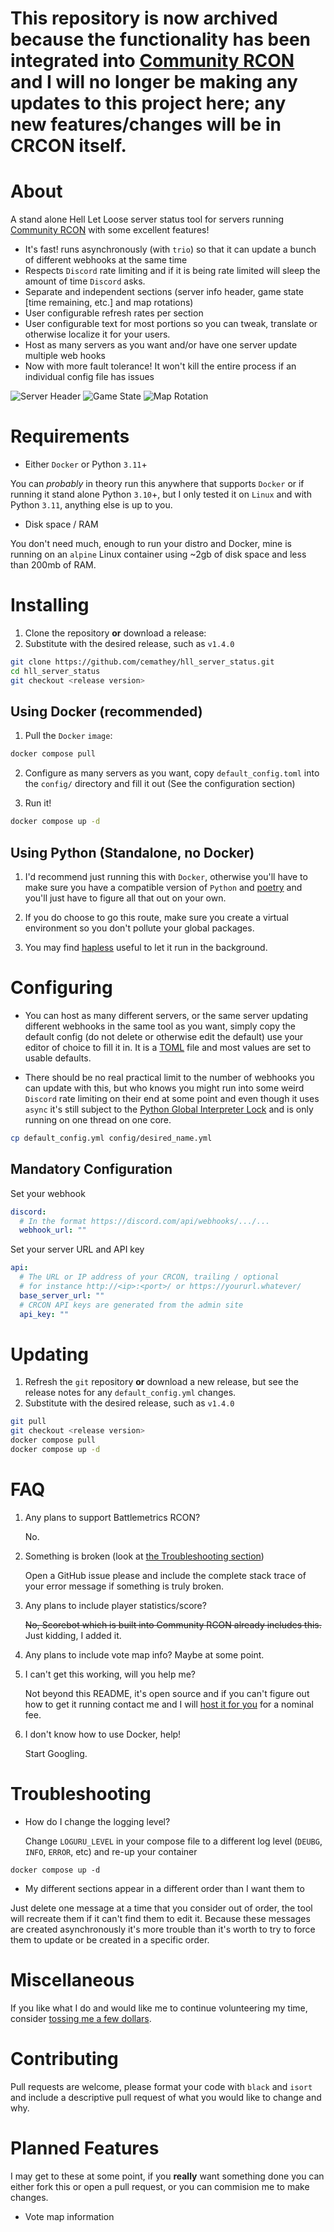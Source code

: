 # This repository is now archived because the functionality has been integrated into [Community RCON](https://github.com/MarechJ/hll_rcon_tool) and I will no longer be making any updates to this project here; any new features/changes will be in CRCON itself.

# About

A stand alone Hell Let Loose server status tool for servers running [Community RCON](https://github.com/MarechJ/hll_rcon_tool) with some excellent features!

- It's fast! runs asynchronously (with `trio`) so that it can update a bunch of different webhooks at the same time
- Respects `Discord` rate limiting and if it is being rate limited will sleep the amount of time `Discord` asks.
- Separate and independent sections (server info header, game state [time remaining, etc.] and map rotations)
- User configurable refresh rates per section
- User configurable text for most portions so you can tweak, translate or otherwise localize it for your users.
- Host as many servers as you want and/or have one server update multiple web hooks
- Now with more fault tolerance! It won't kill the entire process if an individual config file has issues

![Server Header](docs/images/example_header.png)
![Game State](docs/images/example_gamestate.png)
![Map Rotation](docs/images/example_map_rotation.png)

# Requirements

- Either `Docker` or Python `3.11`+

You can _probably_ in theory run this anywhere that supports `Docker` or if running it stand alone Python `3.10`+, but I only tested it on `Linux` and with Python `3.11`, anything else is up to you.

- Disk space / RAM

You don't need much, enough to run your distro and Docker, mine is running on an `alpine` Linux container using ~2gb of disk space and less than 200mb of RAM.

# Installing

1. Clone the repository **or** download a release:
2. Substitute <release version> with the desired release, such as `v1.4.0`

```sh
git clone https://github.com/cemathey/hll_server_status.git
cd hll_server_status
git checkout <release version>
```

## Using Docker (recommended)

1. Pull the `Docker` `image`:

```sh
docker compose pull
```

2. Configure as many servers as you want, copy `default_config.toml` into the `config/` directory and fill it out (See the configuration section)

3. Run it!

```sh
docker compose up -d
```

## Using Python (Standalone, no Docker)

1. I'd recommend just running this with `Docker`, otherwise you'll have to make sure you have a compatible version of `Python` and [poetry](https://python-poetry.org/) and you'll just have to figure all that out on your own.

2. If you do choose to go this route, make sure you create a virtual environment so you don't pollute your global packages.

3. You may find [hapless](https://github.com/bmwant/hapless) useful to let it run in the background.

# Configuring

- You can host as many different servers, or the same server updating different webhooks in the same tool as you want, simply copy the default config (do not delete or otherwise edit the default) use your editor of choice to fill it in. It is a [TOML](https://toml.io/en/) file and most values are set to usable defaults.

- There should be no real practical limit to the number of webhooks you can update with this, but who knows you might run into some weird `Discord` rate limiting on their end at some point and even though it uses `async` it's still subject to the [Python Global Interpreter Lock](https://realpython.com/python-gil/) and is only running on one thread on one core.

```sh
cp default_config.yml config/desired_name.yml
```

## Mandatory Configuration

Set your webhook

```yaml
discord:
  # In the format https://discord.com/api/webhooks/.../...
  webhook_url: ""
```

Set your server URL and API key

```yaml
api:
  # The URL or IP address of your CRCON, trailing / optional
  # for instance http://<ip>:<port>/ or https://yoururl.whatever/
  base_server_url: ""
  # CRCON API keys are generated from the admin site
  api_key: ""
  ```

# Updating

1. Refresh the `git` repository **or** download a new release, but see the release notes for any `default_config.yml` changes.
2. Substitute <release version> with the desired release, such as `v1.4.0`

```sh
git pull
git checkout <release version>
docker compose pull
docker compose up -d
```

# FAQ

1. Any plans to support Battlemetrics RCON?

   No.

2. Something is broken (look at [the Troubleshooting section](#troubleshooting))

   Open a GitHub issue please and include the complete stack trace of your error message if something is truly broken.

3. Any plans to include player statistics/score?

   ~~No, Scorebot which is built into Community RCON already includes this.~~
   Just kidding, I added it.

5. Any plans to include vote map info?
   Maybe at some point.

6. I can't get this working, will you help me?

   Not beyond this README, it's open source and if you can't figure out how to get it running contact me and I will [host it for you](https://crcon.cc/) for a nominal fee.

8. I don't know how to use Docker, help!

   Start Googling.

# Troubleshooting

- How do I change the logging level?

  Change `LOGURU_LEVEL` in your compose file to a different log level (`DEUBG`, `INFO`, `ERROR`, etc) and re-up your container

```shell
docker compose up -d
```
- My different sections appear in a different order than I want them to

Just delete one message at a time that you consider out of order, the tool will recreate them if it can't find them to edit it. Because these messages are created asynchronously it's more trouble than it's worth to try to force them to update or be created in a specific order.

# Miscellaneous

If you like what I do and would like me to continue volunteering my time, consider [tossing me a few dollars](https://www.buymeacoffee.com/emathey1).

# Contributing

Pull requests are welcome, please format your code with `black` and `isort` and include a descriptive pull request of what you would like to change and why.

# Planned Features

I may get to these at some point, if you **really** want something done you can either fork this or open a pull request, or you can commision me to make changes.

- Vote map information
